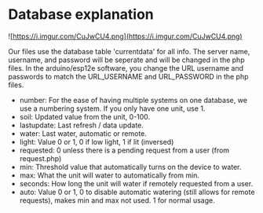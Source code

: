 # Database explanation  
![https://i.imgur.com/CuJwCU4.png](https://i.imgur.com/CuJwCU4.png)

Our files use the database table 'currentdata' for all info. The server name, username, and password will be seperate and will be changed in the php files.
In the arduino/esp12e software, you change the URL username and passwords to match the URL_USERNAME and URL_PASSWORD in the php files.

- number: For the ease of having multiple systems on one database, we use a numbering system. If you only have one unit, use 1.
- soil: Updated value from the unit, 0-100.
- lastupdate: Last refresh / data update.
- water: Last water, automatic or remote.
- light: Value 0 or 1, 0 if low light, 1 if lit (inversed)
- requested: 0 unless there is a pending request from a user (from request.php)
- min: Threshold value that automatically turns on the device to water.
- max: What the unit will water to automatically from min. 
- seconds: How long the unit will water if remotely requested from a user.
- auto: Value 0 or 1, 0 to disable automatic watering (still allows for remote requests), makes min and max not used. 1 for normal usage.
